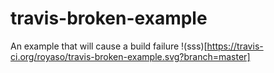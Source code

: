 # travis-broken-example

An example that will cause a build failure
!(sss)[https://travis-ci.org/royaso/travis-broken-example.svg?branch=master]
